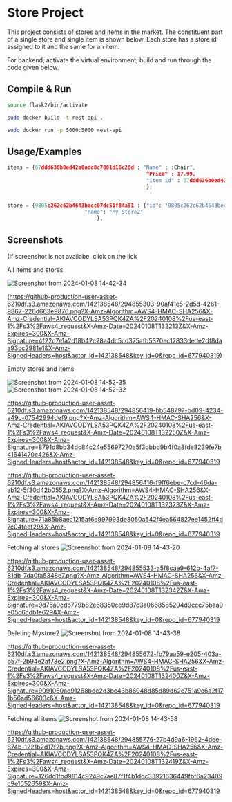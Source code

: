 
# Store Project

This project consists of stores and items in the market. The constituent part of a single store and single item is shown below. Each store has a store id assigned to it and the same for an item.


For backend, activate the virtual environment, build and run through the code given below.


## Compile & Run



```bash
source flask2/bin/activate

```

```bash
sudo docker build -t rest-api .

```

```bash
sudo docker run -p 5000:5000 rest-api

```




## Usage/Examples

```python
items = {67ddd636b0ed42a0adc8c7881d16c28d : "Name" : :Chair",
                                             "Price" : 17.99,
                                             "item id" : 67ddd636b0ed42a0adc8c7881d16c28d
                                             };


store = {9805c262c62b4643becc07dc51f84a51 : {"id": "9805c262c62b4643becc07dc51f84a51",
   					     "name": "My Store2"
  				             },
```


## Screenshots
(If screenshot is not availabe, click on the lick

All items and stores

![Screenshot from 2024-01-08 14-42-34](https://github.com/rkirtii/Pro/assets/142138548/90af41e5-2d5d-4261-9867-226d663e9876)

(https://github-production-user-asset-6210df.s3.amazonaws.com/142138548/294855303-90af41e5-2d5d-4261-9867-226d663e9876.png?X-Amz-Algorithm=AWS4-HMAC-SHA256&X-Amz-Credential=AKIAVCODYLSA53PQK4ZA%2F20240108%2Fus-east-1%2Fs3%2Faws4_request&X-Amz-Date=20240108T132213Z&X-Amz-Expires=300&X-Amz-Signature=4f22c7e1a2d18b42c28a4dc5cd375afb5370ec12833dede2df8daa93cc2981e1&X-Amz-SignedHeaders=host&actor_id=142138548&key_id=0&repo_id=677940319)

Empty stores and items

![Screenshot from 2024-01-08 14-52-35](https://github.com/rkirtii/Pro/assets/142138548/bb548797-bd09-4234-a49c-07542994def9)
![Screenshot from 2024-01-08 14-52-32](https://github.com/rkirtii/Pro/assets/142138548/f9ff6ebe-c7cd-46da-ab12-5f30d42b0552)

https://github-production-user-asset-6210df.s3.amazonaws.com/142138548/294856419-bb548797-bd09-4234-a49c-07542994def9.png?X-Amz-Algorithm=AWS4-HMAC-SHA256&X-Amz-Credential=AKIAVCODYLSA53PQK4ZA%2F20240108%2Fus-east-1%2Fs3%2Faws4_request&X-Amz-Date=20240108T132250Z&X-Amz-Expires=300&X-Amz-Signature=8791d8bb34dc84c24e55697270a5f3dbbd9b4f0a8fde8239fe7b41641470c426&X-Amz-SignedHeaders=host&actor_id=142138548&key_id=0&repo_id=677940319

https://github-production-user-asset-6210df.s3.amazonaws.com/142138548/294856416-f9ff6ebe-c7cd-46da-ab12-5f30d42b0552.png?X-Amz-Algorithm=AWS4-HMAC-SHA256&X-Amz-Credential=AKIAVCODYLSA53PQK4ZA%2F20240108%2Fus-east-1%2Fs3%2Faws4_request&X-Amz-Date=20240108T132323Z&X-Amz-Expires=300&X-Amz-Signature=71a85b8aec1215af6e997993de8050a542f4ea564827ee1452ff4d7c04feef29&X-Amz-SignedHeaders=host&actor_id=142138548&key_id=0&repo_id=677940319


Fetching all stores
![Screenshot from 2024-01-08 14-43-20](https://github.com/rkirtii/Pro/assets/142138548/a5f8cae9-612b-4af7-81db-7da0fa5348e7)

https://github-production-user-asset-6210df.s3.amazonaws.com/142138548/294855533-a5f8cae9-612b-4af7-81db-7da0fa5348e7.png?X-Amz-Algorithm=AWS4-HMAC-SHA256&X-Amz-Credential=AKIAVCODYLSA53PQK4ZA%2F20240108%2Fus-east-1%2Fs3%2Faws4_request&X-Amz-Date=20240108T132342Z&X-Amz-Expires=300&X-Amz-Signature=9d75a0cdb779b82e68350ce9d87c3a0668585294d9ccc75baa9e05c6cdb1e629&X-Amz-SignedHeaders=host&actor_id=142138548&key_id=0&repo_id=677940319

Deleting Mystore2
![Screenshot from 2024-01-08 14-43-38](https://github.com/rkirtii/Pro/assets/142138548/fb79aa59-e205-403a-b57f-2b94e2af73e2)

https://github-production-user-asset-6210df.s3.amazonaws.com/142138548/294855672-fb79aa59-e205-403a-b57f-2b94e2af73e2.png?X-Amz-Algorithm=AWS4-HMAC-SHA256&X-Amz-Credential=AKIAVCODYLSA53PQK4ZA%2F20240108%2Fus-east-1%2Fs3%2Faws4_request&X-Amz-Date=20240108T132400Z&X-Amz-Expires=300&X-Amz-Signature=9091060ad91268bde2d3bc43b86048d85d89d62c751a9e6a2f171b56ad56603c&X-Amz-SignedHeaders=host&actor_id=142138548&key_id=0&repo_id=677940319

Fetching all items
![Screenshot from 2024-01-08 14-43-58](https://github.com/rkirtii/Pro/assets/142138548/27b4d9a6-1962-4dee-874b-1221b2d17f2b)

https://github-production-user-asset-6210df.s3.amazonaws.com/142138548/294855776-27b4d9a6-1962-4dee-874b-1221b2d17f2b.png?X-Amz-Algorithm=AWS4-HMAC-SHA256&X-Amz-Credential=AKIAVCODYLSA53PQK4ZA%2F20240108%2Fus-east-1%2Fs3%2Faws4_request&X-Amz-Date=20240108T132419Z&X-Amz-Expires=300&X-Amz-Signature=126dd1fbd9814c9249c7ae87f1f4b1ddc33921636449fbf6a23409c9e1052659&X-Amz-SignedHeaders=host&actor_id=142138548&key_id=0&repo_id=677940319
